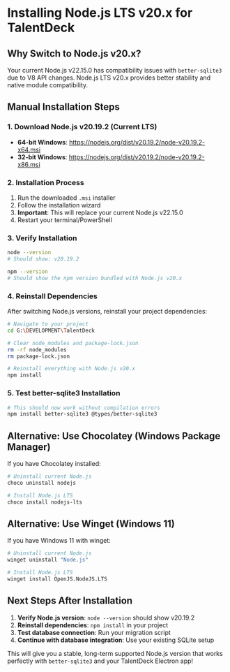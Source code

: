 # Installing Node.js LTS v20.x for TalentDeck

## Why Switch to Node.js v20.x?
Your current Node.js v22.15.0 has compatibility issues with `better-sqlite3` due to V8 API changes. Node.js LTS v20.x provides better stability and native module compatibility.

## Manual Installation Steps

### 1. Download Node.js v20.19.2 (Current LTS)
- **64-bit Windows**: https://nodejs.org/dist/v20.19.2/node-v20.19.2-x64.msi
- **32-bit Windows**: https://nodejs.org/dist/v20.19.2/node-v20.19.2-x86.msi

### 2. Installation Process
1. Run the downloaded `.msi` installer
2. Follow the installation wizard
3. **Important**: This will replace your current Node.js v22.15.0
4. Restart your terminal/PowerShell

### 3. Verify Installation
```bash
node --version
# Should show: v20.19.2

npm --version
# Should show the npm version bundled with Node.js v20.x
```

### 4. Reinstall Dependencies
After switching Node.js versions, reinstall your project dependencies:

```bash
# Navigate to your project
cd G:\DEVELOPMENT\TalentDeck

# Clear node_modules and package-lock.json
rm -rf node_modules
rm package-lock.json

# Reinstall everything with Node.js v20.x
npm install
```

### 5. Test better-sqlite3 Installation
```bash
# This should now work without compilation errors
npm install better-sqlite3 @types/better-sqlite3
```

## Alternative: Use Chocolatey (Windows Package Manager)

If you have Chocolatey installed:
```bash
# Uninstall current Node.js
choco uninstall nodejs

# Install Node.js LTS
choco install nodejs-lts
```

## Alternative: Use Winget (Windows 11)

If you have Windows 11 with winget:
```bash
# Uninstall current Node.js
winget uninstall "Node.js"

# Install Node.js LTS
winget install OpenJS.NodeJS.LTS
```

## Next Steps After Installation

1. **Verify Node.js version**: `node --version` should show v20.19.2
2. **Reinstall dependencies**: `npm install` in your project
3. **Test database connection**: Run your migration script
4. **Continue with database integration**: Use your existing SQLite setup

This will give you a stable, long-term supported Node.js version that works perfectly with `better-sqlite3` and your TalentDeck Electron app! 